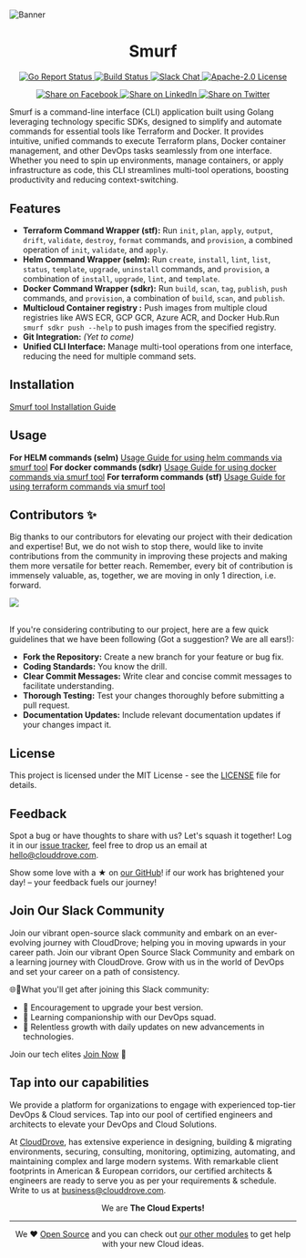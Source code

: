 # 
![Banner](https://github.com/clouddrove/terraform-module-template/assets/119565952/67a8a1af-2eb7-40b7-ae07-c94cde9ce062)
<h1 align="center">
    Smurf
</h1>

<p align="center">
    <a href="https://goreportcard.com/report/github.com/clouddrove/smurf">
        <img alt="Go Report Status" src="https://goreportcard.com/badge/github.com/clouddrove/smurf">
    </a>
    <a href="https://github.com/clouddrove/smurf/">
        <img alt="Build Status" src="https://img.shields.io/badge/test-passing-green">
    </a>
    <a href="https://join.slack.com/t/devops-talks/shared_invite/zt-2s2rnal1e-bRStDKSyRC~dpXA~PaJ7vQ">
        <img alt="Slack Chat" src="https://img.shields.io/badge/join%20slack-blue">
    </a>
	<a href="http://www.apache.org/licenses/LICENSE-2.0">
		<img alt="Apache-2.0 License" src="https://img.shields.io/badge/apache-2-0.svg">
	</a>
</p>


<p align="center">
<a href='https://facebook.com/sharer/sharer.php?u=https://github.com/clouddrove/smurf'>
  <img title="Share on Facebook" src="https://user-images.githubusercontent.com/50652676/62817743-4f64cb80-bb59-11e9-90c7-b057252ded50.png" />
</a>
<a href='https://www.linkedin.com/shareArticle?mini=true&title=smurf&url=https://github.com/clouddrove/smurf'>
  <img title="Share on LinkedIn" src="https://user-images.githubusercontent.com/50652676/62817742-4e339e80-bb59-11e9-87b9-a1f68cae1049.png" />
</a>
<a href='https://twitter.com/intent/tweet/?text=smurf&url=https://github.com/clouddrove/smurf'>
  <img title="Share on Twitter" src="https://user-images.githubusercontent.com/50652676/62817740-4c69db00-bb59-11e9-8a79-3580fbbf6d5c.png" />
</a>
</p>

Smurf is a command-line interface (CLI) application built using Golang leveraging technology specific SDKs, designed to simplify and automate commands for essential tools like Terraform and Docker. It provides intuitive, unified commands to execute Terraform plans, Docker container management, and other DevOps tasks seamlessly from one interface. Whether you need to spin up environments, manage containers, or apply infrastructure as code, this CLI streamlines multi-tool operations, boosting productivity and reducing context-switching.
## Features

- **Terraform Command Wrapper (stf):** Run `init`, `plan`, `apply`, `output`, `drift`, `validate`, `destroy`, `format` commands, and `provision`, a combined operation of `init`, `validate`, and `apply`.
- **Helm Command Wrapper (selm):** Run `create`, `install`, `lint`, `list`, `status`, `template`, `upgrade`, `uninstall` commands, and `provision`, a combination of `install`, `upgrade`, `lint`, and `template`.
- **Docker Command Wrapper (sdkr):** Run `build`, `scan`, `tag`, `publish`, `push` commands, and `provision`, a combination of `build`, `scan`, and `publish`.
- **Multicloud Container registry :** Push images from multiple cloud registries like AWS ECR, GCP GCR, Azure ACR, and Docker Hub.Run `smurf sdkr push --help` to push images from the specified registry.
- **Git Integration:** *(Yet to come)*
- **Unified CLI Interface:** Manage multi-tool operations from one interface, reducing the need for multiple command sets.

## Installation
[Smurf tool Installation Guide](installation.md)

## Usage

<!-- ### For HELM commands (selm)
[Usage Guide for using helm commands via smurf tool](selm.md)
### For docker commands (sdkr)
[Usage Guide for using docker commands via smurf tool](sdkr.md)
### For terraform commands (stf)
[Usage Guide for using terraform commands via smurf tool](stf.md) -->

**For HELM commands (selm)**
[Usage Guide for using helm commands via smurf tool](selm.md)
**For docker commands (sdkr)**
[Usage Guide for using docker commands via smurf tool](sdkr.md)
**For terraform commands (stf)**
[Usage Guide for using terraform commands via smurf tool](stf.md)

## Contributors ✨ 

Big thanks to our contributors for elevating our project with their dedication and expertise! But, we do not wish to stop there, would like to invite contributions from the community in improving these projects and making them more versatile for better reach. Remember, every bit of contribution is immensely valuable, as, together, we are moving in only 1 direction, i.e. forward.

<a href="https://github.com/clouddrove/smurf/graphs/contributors">
  <img src="https://contrib.rocks/image?repo=clouddrove/smurf&max" />
</a>
<br>
<br> 

If you're considering contributing to our project, here are a few quick guidelines that we have been following (Got a suggestion? We are all ears!):

- **Fork the Repository:** Create a new branch for your feature or bug fix.
- **Coding Standards:** You know the drill.
- **Clear Commit Messages:** Write clear and concise commit messages to facilitate understanding.
- **Thorough Testing:** Test your changes thoroughly before submitting a pull request.
- **Documentation Updates:** Include relevant documentation updates if your changes impact it.

## License

This project is licensed under the MIT License - see the [LICENSE](LICENSE) file for details.

## Feedback
Spot a bug or have thoughts to share with us? Let's squash it together! Log it in our [issue tracker](https://github.com/clouddrove/smurf/issues), feel free to drop us an email at [hello@clouddrove.com](mailto:hello@clouddrove.com).

Show some love with a ★ on [our GitHub](https://github.com/clouddrove/smurf)!  if our work has brightened your day! – your feedback fuels our journey!

## Join Our Slack Community

Join our vibrant open-source slack community and embark on an ever-evolving journey with CloudDrove; helping you in moving upwards in your career path.
Join our vibrant Open Source Slack Community and embark on a learning journey with CloudDrove. Grow with us in the world of DevOps and set your career on a path of consistency.

🌐💬What you'll get after joining this Slack community:

- 🚀 Encouragement to upgrade your best version.
- 🌈 Learning companionship with our DevOps squad.
- 🌱 Relentless growth with daily updates on new advancements in technologies.

Join our tech elites [Join Now][slack] 🚀



## Tap into our capabilities
We provide a platform for organizations to engage with experienced top-tier DevOps & Cloud services. Tap into our pool of certified engineers and architects to elevate your DevOps and Cloud Solutions.

At [CloudDrove][website], has extensive experience in designing, building & migrating environments, securing, consulting, monitoring, optimizing, automating, and maintaining complex and large modern systems. With remarkable client footprints in American & European corridors, our certified architects & engineers are ready to serve you as per your requirements & schedule. Write to us at [business@clouddrove.com](mailto:business@clouddrove.com).

<p align="center">We are <b> The Cloud Experts!</b></p>
<hr />
<p align="center">We ❤️  <a href="https://github.com/clouddrove">Open Source</a> and you can check out <a href="https://registry.terraform.io/namespaces/clouddrove">our other modules</a> to get help with your new Cloud ideas.</p>

[website]: https://clouddrove.com
[blog]: https://blog.clouddrove.com
[slack]: https://www.launchpass.com/devops-talks
[github]: https://github.com/clouddrove
[linkedin]: https://linkedin.com/company/clouddrove
[twitter]: https://twitter.com/clouddrove/
[email]: https://clouddrove.com/contact-us.html
[terraform_modules]: https://github.com/clouddrove?utf8=%E2%9C%93&q=terraform-&type=&language=